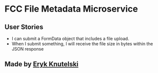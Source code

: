 FCC File Metadata Microservice
==========================




User Stories
------------


- I can submit a FormData object that includes a file upload.
- When I submit something, I will receive the file size in bytes within the JSON response


Made by [Eryk Knutelski](http://erykknutelski.com/)
-------------------


